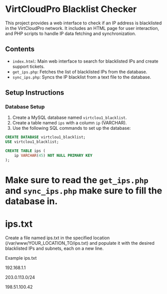 # VirtCloudPro Blacklist Checker

This project provides a web interface to check if an IP address is blacklisted in the VirtCloudPro network. It includes an HTML page for user interaction, and PHP scripts to handle IP data fetching and synchronization.

## Contents

- `index.html`: Main web interface to search for blacklisted IPs and create support tickets.
- `get_ips.php`: Fetches the list of blacklisted IPs from the database.
- `sync_ips.php`: Syncs the IP blacklist from a text file to the database.

## Setup Instructions

### Database Setup

1. Create a MySQL database named `virtclou1_blacklist`.
2. Create a table named `ips` with a column `ip` (VARCHAR).
3. Use the following SQL commands to set up the database:

```sql
CREATE DATABASE virtclou1_blacklist;
USE virtclou1_blacklist;

CREATE TABLE ips (
    ip VARCHAR(45) NOT NULL PRIMARY KEY
);
```
# Make sure to read the `get_ips.php` and `sync_ips.php` make sure to fill the database in.

# ips.txt
Create a file named ips.txt in the specified location (/var/www/YOUR_LOCATION_TO/ips.txt) and populate it with the desired blacklisted IPs and subnets, each on a new line.

Example ips.txt

192.168.1.1

203.0.113.0/24

198.51.100.42
